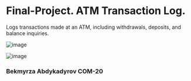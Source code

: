 # Final-Project. ATM Transaction Log.
Logs transactions made at an ATM, including withdrawals, deposits, and balance inquiries.

![image](https://github.com/Bekmyrzapro/Final-Project.-ATM-Transaction-Log./assets/74038682/fd7bd601-8f7c-4e92-83e1-fd1551d71198)

![image](https://github.com/Bekmyrzapro/Final-Project.-ATM-Transaction-Log./assets/74038682/a77a6d96-66c9-4cec-a535-f4e94ab3ace8)

### Bekmyrza Abdykadyrov COM-20

